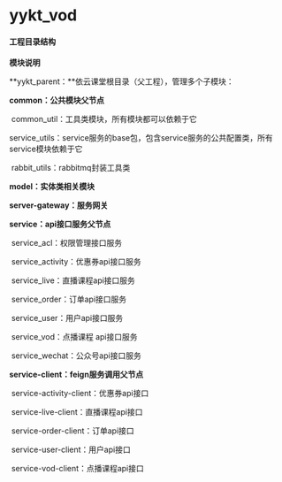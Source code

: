 # yykt_vod
#### 工程目录结构



**模块说明**

**yykt_parent：**依云课堂根目录（父工程），管理多个子模块：

**common：公共模块父节点**

​    common_util：工具类模块，所有模块都可以依赖于它

​    service_utils：service服务的base包，包含service服务的公共配置类，所有service模块依赖于它

​    rabbit_utils：rabbitmq封装工具类

**model：实体类相关模块**

**server-gateway：服务网关**

**service：api接口服务父节点**

​	service_acl：权限管理接口服务

​	service_activity：优惠券api接口服务

​	service_live：直播课程api接口服务

​	service_order：订单api接口服务

​	service_user：用户api接口服务

​	service_vod：点播课程 api接口服务

​	service_wechat：公众号api接口服务

**service-client：feign服务调用父节点**

​	service-activity-client：优惠券api接口

​	service-live-client：直播课程api接口

​	service-order-client：订单api接口

​	service-user-client：用户api接口

​	service-vod-client：点播课程api接口
